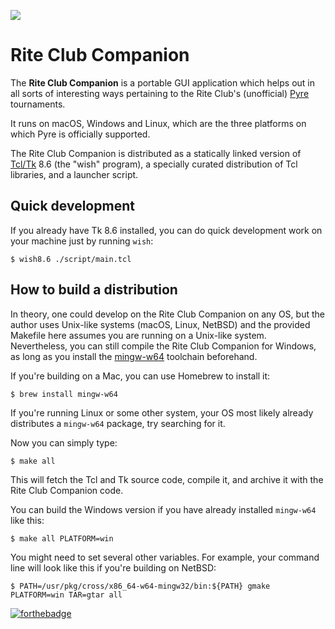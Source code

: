 ![](https://s3-us-west-2.amazonaws.com/noxalasdotnet/img/pyre.png)

# Rite Club Companion

The **Rite Club Companion** is a portable GUI application which helps out in
all sorts of interesting ways pertaining to the Rite Club's (unofficial)
[Pyre][] tournaments.

It runs on macOS, Windows and Linux, which are the three platforms on which
Pyre is officially supported.

The Rite Club Companion is distributed as a statically linked version of
[Tcl/Tk][] 8.6 (the "wish" program), a specially curated distribution of Tcl
libraries, and a launcher script.


## Quick development

If you already have Tk 8.6 installed, you can do quick development work on
your machine just by running `wish`:

```
$ wish8.6 ./script/main.tcl
```


## How to build a distribution

In theory, one could develop on the Rite Club Companion on any OS, but the
author uses Unix-like systems (macOS, Linux, NetBSD) and the provided Makefile
here assumes you are running on a Unix-like system.  Nevertheless, you can
still compile the Rite Club Companion for Windows, as long as you install the
[mingw-w64][] toolchain beforehand.

If you're building on a Mac, you can use Homebrew to install it:

```
$ brew install mingw-w64
```

If you're running Linux or some other system, your OS most likely already
distributes a `mingw-w64` package, try searching for it.

Now you can simply type:

```
$ make all
```

This will fetch the Tcl and Tk source code, compile it, and archive it with the
Rite Club Companion code.

You can build the Windows version if you have already installed `mingw-w64` like this:

```
$ make all PLATFORM=win
```

You might need to set several other variables. For example, your command
line will look like this if you're building on NetBSD:

```
$ PATH=/usr/pkg/cross/x86_64-w64-mingw32/bin:${PATH} gmake PLATFORM=win TAR=gtar all
```

[![forthebadge](https://forthebadge.com/images/badges/built-by-codebabes.svg)](https://forthebadge.com)

[mingw-w64]: https://mingw-w64.org/doku.php
[Pyre]: https://www.supergiantgames.com/games/pyre/
[Tcl/Tk]: http://www.tcl.tk/
